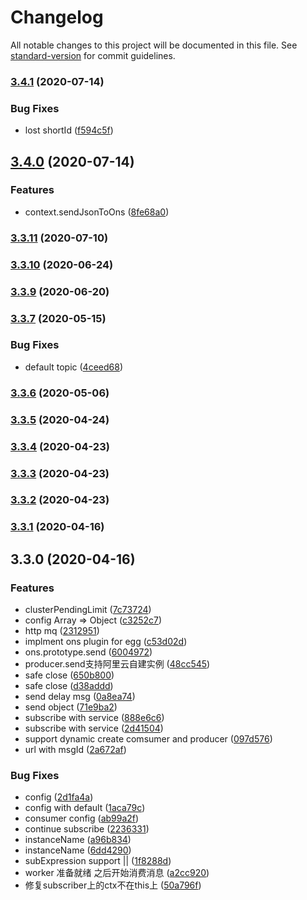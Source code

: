 # Changelog

All notable changes to this project will be documented in this file. See [standard-version](https://github.com/conventional-changelog/standard-version) for commit guidelines.

### [3.4.1](https://github.com/eggjs/egg-ons/compare/v3.4.0...v3.4.1) (2020-07-14)


### Bug Fixes

* lost shortId ([f594c5f](https://github.com/eggjs/egg-ons/commit/f594c5f421bd340c622fdd2f21626bc356f5f880))

## [3.4.0](https://github.com/eggjs/egg-ons/compare/v3.3.11...v3.4.0) (2020-07-14)


### Features

* context.sendJsonToOns ([8fe68a0](https://github.com/eggjs/egg-ons/commit/8fe68a0e6166fe04f6fd3b0fece0c7b31e91f0de))

### [3.3.11](https://github.com/eggjs/egg-ons/compare/v3.3.10...v3.3.11) (2020-07-10)

### [3.3.10](https://github.com/eggjs/egg-ons/compare/v3.3.9...v3.3.10) (2020-06-24)

### [3.3.9](https://github.com/eggjs/egg-ons/compare/v3.3.7...v3.3.9) (2020-06-20)

### [3.3.7](https://github.com/eggjs/egg-ons/compare/v3.3.6...v3.3.7) (2020-05-15)


### Bug Fixes

* default topic ([4ceed68](https://github.com/eggjs/egg-ons/commit/4ceed68f0b5d8ce5a48c5fdf60813f305f8291b3))

### [3.3.6](https://github.com/eggjs/egg-ons/compare/v3.3.5...v3.3.6) (2020-05-06)

### [3.3.5](https://github.com/eggjs/egg-ons/compare/v3.3.4...v3.3.5) (2020-04-24)

### [3.3.4](https://github.com/eggjs/egg-ons/compare/v3.3.3...v3.3.4) (2020-04-23)

### [3.3.3](https://github.com/eggjs/egg-ons/compare/v3.3.2...v3.3.3) (2020-04-23)

### [3.3.2](https://github.com/eggjs/egg-ons/compare/v3.3.1...v3.3.2) (2020-04-23)

### [3.3.1](https://github.com/eggjs/egg-ons/compare/v3.3.0...v3.3.1) (2020-04-16)

## 3.3.0 (2020-04-16)


### Features

* clusterPendingLimit ([7c73724](https://github.com/eggjs/egg-ons/commit/7c73724292ffffe3ee698314ee1978f7de4d3403))
* config Array => Object ([c3252c7](https://github.com/eggjs/egg-ons/commit/c3252c735aa8caed0d98ba5ac44dbb7e3429f0c6))
* http mq ([2312951](https://github.com/eggjs/egg-ons/commit/2312951da3c32e1835d19c1295827f0583f71ae1))
* implment ons plugin for egg ([c53d02d](https://github.com/eggjs/egg-ons/commit/c53d02dc67651eb2c6e9edbb2c0dc1cbb9f0f860))
* ons.prototype.send ([6004972](https://github.com/eggjs/egg-ons/commit/6004972c3f63d9854621dcc6d1724f9796276e88))
* producer.send支持阿里云自建实例 ([48cc545](https://github.com/eggjs/egg-ons/commit/48cc5452e86ba9fa68795c82bb4b4beb734667c2))
* safe close ([650b800](https://github.com/eggjs/egg-ons/commit/650b8003b98d45e8fe1395760ae7db573f72f84a))
* safe close ([d38addd](https://github.com/eggjs/egg-ons/commit/d38addd08ff5f1a5398f35688166f04d63659d3c))
* send delay msg ([0a8ea74](https://github.com/eggjs/egg-ons/commit/0a8ea741b723018e2cf67201ba9f13036e5b228b))
* send object ([71e9ba2](https://github.com/eggjs/egg-ons/commit/71e9ba2e324d26c26284dac7c976869ce6f6bde6))
* subscribe with service ([888e6c6](https://github.com/eggjs/egg-ons/commit/888e6c6d876945f0dda78e2478b048685a82e905))
* subscribe with service ([2d41504](https://github.com/eggjs/egg-ons/commit/2d415041555891ba59f49ac07a6127591e8d9b4a))
* support dynamic create comsumer and producer ([097d576](https://github.com/eggjs/egg-ons/commit/097d5765352e7f177170ec8f2b782d1034815a0d))
* url with msgId ([2a672af](https://github.com/eggjs/egg-ons/commit/2a672afd76b0c192e32c06944e11df2e5a663fce))


### Bug Fixes

* config ([2d1fa4a](https://github.com/eggjs/egg-ons/commit/2d1fa4a3fd7ccb77b5adcf299711c8623c02a9ea))
* config with default ([1aca79c](https://github.com/eggjs/egg-ons/commit/1aca79cc5eab2bfd82cbd4f268a753f910d2bf14))
* consumer config ([ab99a2f](https://github.com/eggjs/egg-ons/commit/ab99a2fd358c463c72462adc0c4a4a2e938de2fa))
* continue subscribe ([2236331](https://github.com/eggjs/egg-ons/commit/22363312ea1145e2c121bbb693e772b4b711a28a))
* instanceName ([a96b834](https://github.com/eggjs/egg-ons/commit/a96b8349c133e892cd88eec65a42fa0f62fdac08))
* instanceName ([6dd4290](https://github.com/eggjs/egg-ons/commit/6dd42903c77d0521a6bc2505d55b1211944bf8be))
* subExpression support || ([1f8288d](https://github.com/eggjs/egg-ons/commit/1f8288dbdfedab9cf73b3464967064199e351e92))
* worker 准备就绪 之后开始消费消息 ([a2cc920](https://github.com/eggjs/egg-ons/commit/a2cc9209324a2d9a6d2f877da87089aeee76c6ec))
* 修复subscriber上的ctx不在this上 ([50a796f](https://github.com/eggjs/egg-ons/commit/50a796fad1a989dc9d9e8aaf2a90e3bc799cf707))
